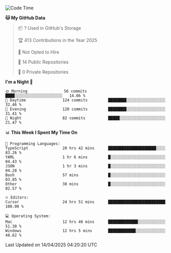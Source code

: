 <!--START_SECTION:waka-->
![Code Time](http://img.shields.io/badge/Code%20Time-6%2C889%20hrs-blue)

**🐱 My GitHub Data** 

> 📦 ? Used in GitHub's Storage 
 > 
> 🏆 413 Contributions in the Year 2025
 > 
> 🚫 Not Opted to Hire
 > 
> 📜 14 Public Repositories 
 > 
> 🔑 0 Private Repositories 
 > 
**I'm a Night 🦉** 

```text
🌞 Morning                56 commits          ████░░░░░░░░░░░░░░░░░░░░░   14.66 % 
🌆 Daytime                124 commits         ████████░░░░░░░░░░░░░░░░░   32.46 % 
🌃 Evening                120 commits         ████████░░░░░░░░░░░░░░░░░   31.41 % 
🌙 Night                  82 commits          █████░░░░░░░░░░░░░░░░░░░░   21.47 % 
```


📊 **This Week I Spent My Time On** 

```text
💬 Programming Languages: 
TypeScript               20 hrs 42 mins      █████████████████████░░░░   83.26 % 
YAML                     1 hr 6 mins         █░░░░░░░░░░░░░░░░░░░░░░░░   04.43 % 
JSON                     1 hr 3 mins         █░░░░░░░░░░░░░░░░░░░░░░░░   04.28 % 
Bash                     57 mins             █░░░░░░░░░░░░░░░░░░░░░░░░   03.85 % 
Other                    38 mins             █░░░░░░░░░░░░░░░░░░░░░░░░   02.57 % 

🔥 Editors: 
Cursor                   24 hrs 51 mins      █████████████████████████   100.00 % 

💻 Operating System: 
Mac                      12 hrs 46 mins      █████████████░░░░░░░░░░░░   51.38 % 
Windows                  12 hrs 5 mins       ████████████░░░░░░░░░░░░░   48.62 % 
```


 Last Updated on 14/04/2025 04:20:20 UTC
<!--END_SECTION:waka-->

